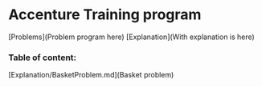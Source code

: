 # Accenture Training program

[Problems](Problem program here)
[Explanation](With explanation is here)

### Table of content:

[Explanation/BasketProblem.md](Basket problem)